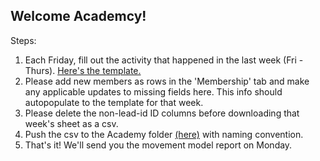 ## Welcome Academcy!

Steps:

1. Each Friday, fill out the activity that happened in the last week (Fri - Thurs). [Here's the template.]()
2. Please add new members as rows in the 'Membership' tab and make any applicable updates to missing fields here. This info should autopopulate to the template for that week.
3. Please delete the non-lead-id ID columns before downloading that week's sheet as a csv.
4. Push the csv to the Academy folder [(here)](https://github.com/christinevandev/Movement-Proposals/tree/main/communities/Academy/activity_history) with naming convention.
5. That's it! We'll send you the movement model report on Monday.
